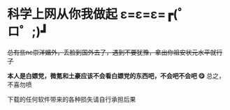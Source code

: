 # 科学上网从你我做起 ε=ε=ε=┏(゜ロ゜;)┛

~~总有些nc崇洋媚外，丢脸到国外去了，遇到不要犹豫，拿出你祖安状元水平就行了~~

**本人是白嫖党，微氪和土豪应该不会看白嫖党的东西吧，不会吧不会吧 😋**
总之，不喜勿喷

下载的任何软件带来的各种损失请自行承担后果
